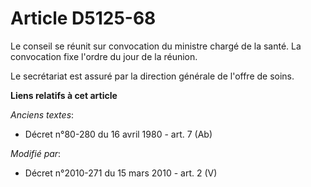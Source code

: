 # Article D5125-68

Le conseil se réunit sur convocation du ministre chargé de la santé. La convocation fixe l'ordre du jour de la réunion. 

Le secrétariat est assuré par la           direction générale de l'offre de soins.

**Liens relatifs à cet article**

_Anciens textes_:

  - Décret n°80-280 du 16 avril 1980 - art. 7 (Ab)

_Modifié par_:

  - Décret n°2010-271 du 15 mars 2010 - art. 2 (V)
